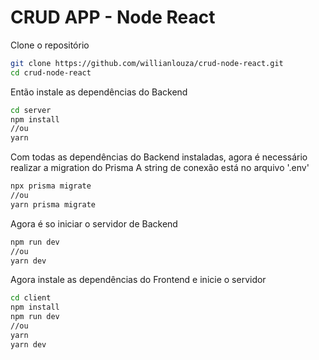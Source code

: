 # CRUD APP - Node React


Clone o repositório
```zsh
git clone https://github.com/willianlouza/crud-node-react.git
cd crud-node-react
```

Então instale as dependências do Backend 

```zsh
cd server
npm install
//ou
yarn 
```
Com todas as dependências do Backend instaladas, agora é necessário realizar a migration do Prisma
A string de conexão está no arquivo '.env'
```zsh
npx prisma migrate
//ou
yarn prisma migrate
```

Agora é so iniciar o servidor de Backend
```zsh
npm run dev
//ou
yarn dev
```


Agora instale as dependências do Frontend e inicie o servidor

```zsh
cd client
npm install
npm run dev
//ou
yarn 
yarn dev
```
